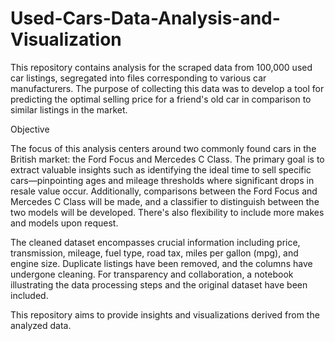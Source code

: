 # Used-Cars-Data-Analysis-and-Visualization

This repository contains analysis for the scraped data from 100,000 used car listings, segregated into files corresponding to various car manufacturers. The purpose of collecting this data was to develop a tool for predicting the optimal selling price for a friend's old car in comparison to similar listings in the market. 

Objective

The focus of this analysis centers around two commonly found cars in the British market: the Ford Focus and Mercedes C Class. The primary goal is to extract valuable insights such as identifying the ideal time to sell specific cars—pinpointing ages and mileage thresholds where significant drops in resale value occur. Additionally, comparisons between the Ford Focus and Mercedes C Class will be made, and a classifier to distinguish between the two models will be developed. There's also flexibility to include more makes and models upon request.

The cleaned dataset encompasses crucial information including price, transmission, mileage, fuel type, road tax, miles per gallon (mpg), and engine size. Duplicate listings have been removed, and the columns have undergone cleaning. For transparency and collaboration, a notebook illustrating the data processing steps and the original dataset have been included.

This repository aims to provide insights and visualizations derived from the analyzed data. 
